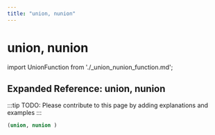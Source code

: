 ```yaml
---
title: "union, nunion"
---
```


# union, nunion

import UnionFunction from './_union_nunion_function.md';

<UnionFunction />

## Expanded Reference: union, nunion

:::tip
TODO: Please contribute to this page by adding explanations and examples
:::

```lisp
(union, nunion )
```
